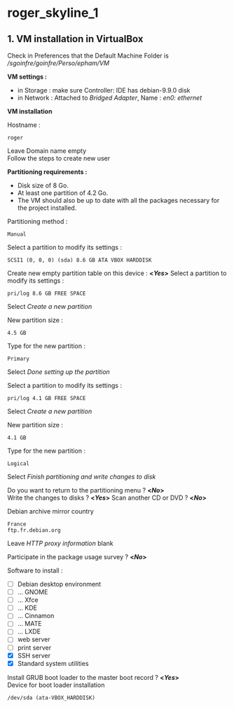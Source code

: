 # roger_skyline_1

## 1. VM installation in VirtualBox

Check in Preferences that the Default Machine Folder is */sgoinfre/goinfre/Perso/epham/VM*

**VM settings :**
- in Storage : make sure Controller: IDE has debian-9.9.0 disk
- in Network : Attached to *Bridged Adapter*, Name : *en0: ethernet*

**VM installation**  
  
Hostname :
```
roger
```
Leave Domain name empty  
Follow the steps to create new user

**Partitioning requirements :**  
- Disk size of 8 Go.
- At least one partition of 4.2 Go.
- The VM should also be up to date with all the packages necessary for the project installed.

Partitioning method :  
```
Manual
```

Select a partition to modify its settings :
```
SCSI1 (0, 0, 0) (sda) 8.6 GB ATA VBOX HARDDISK
```

Create new empty partition table on this device : **<*Yes*>**
Select a partition to modify its settings :
```
pri/log 8.6 GB FREE SPACE
```
Select *Create a new partition*  
  
New partition size :  
```
4.5 GB
```
  
Type for the new partition :
```
Primary
```

Select *Done setting up the partition*

Select a partition to modify its settings :
```
pri/log 4.1 GB FREE SPACE
```
Select *Create a new partition*  
  
New partition size :  
```
4.1 GB
```
  
Type for the new partition :
```
Logical
```

Select *Finish partitioning and write changes to disk*

Do you want to return to the partitioning menu ? **<*No*>**  
Write the changes to disks ? **<*Yes*>**
Scan another CD or DVD ? **<*No*>**
  
Debian archive mirror country
```
France
ftp.fr.debian.org
```

Leave *HTTP proxy information* blank

Participate in the package usage survey ? **<*No*>**  

Software to install :
- [ ] Debian desktop environment
- [ ] ... GNOME
- [ ] ... Xfce
- [ ] ... KDE
- [ ] ... Cinnamon
- [ ] ... MATE
- [ ] ... LXDE
- [ ] web server
- [ ] print server
- [x] SSH server
- [x] Standard system utilities

Install GRUB boot loader to the master boot record ? **<*Yes*>**  
Device for boot loader installation
```
/dev/sda (ata-VBOX_HARDDISK)
```
